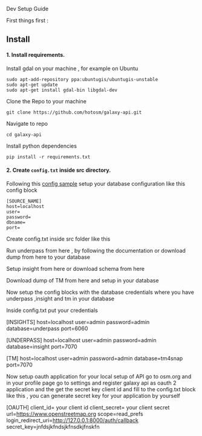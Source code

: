 Dev Setup Guide 

First things first : 

## Install

#### 1. Install requirements.

Install gdal on your machine , for example on Ubuntu

```
sudo apt-add-repository ppa:ubuntugis/ubuntugis-unstable
sudo apt-get update
sudo apt-get install gdal-bin libgdal-dev
```

Clone the Repo to your machine 

``` git clone https://github.com/hotosm/galaxy-api.git ```

Navigate to repo 

``` cd galaxy-api ```

Install python dependencies

```pip install -r requirements.txt```

#### 2. Create ```config.txt``` inside src directory.

Following this [config sample](https://github.com/hotosm/galaxy-api/blob/master/src/config.txt.sample) setup your database configuration like this config block 

```
[SOURCE_NAME]
host=localhost
user=
password=
dbname=
port=
```


Create config.txt inside src folder like this 

Run underpass from here , by following the documentation or download dump from here to your database 

Setup insight from here or download schema from here 

Download dump of TM from here and setup in your database 

Now setup the config blocks with the database credentials where you have underpass ,insight and tm in your database

Inside config.txt put your credentials 

[INSIGHTS]
host=localhost
user=admin
password=admin
database=underpass
port=6060

[UNDERPASS]
host=localhost
user=admin
password=admin
database=insight
port=7070

[TM]
host=localhost
user=admin
password=admin
database=tm4snap
port=7070

Now setup oauth application for your local setup of API 
go to osm.org and in your profile page go to settings and register galaxy api as oauth 2 application and the get the secret key  client id and fill to the config.txt block like this , you can generate secret key for your application by yourself 

[OAUTH]
client_id= your client id 
client_secret= your client secret
url=https://www.openstreetmap.org
scope=read_prefs
login_redirect_uri=http://127.0.0.1:8000/auth/callback
secret_key=jnfdsjkfndsjkfnsdkjfnskfn

